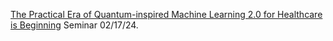 [The Practical Era of Quantum-inspired Machine Learning 2.0 for Healthcare is Beginning](https://www.youtube.com/watch?v=m2u3klatmTU) Seminar 02/17/24.
